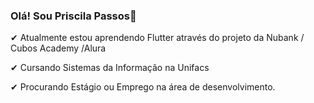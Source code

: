 ### Olá! Sou Priscila Passos👋

✔ Atualmente estou aprendendo Flutter através do projeto da Nubank / Cubos Academy /Alura

✔ Cursando Sistemas da Informação na Unifacs

✔ Procurando Estágio ou Emprego na área de desenvolvimento.



